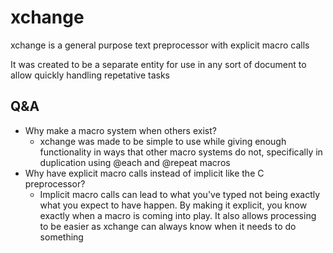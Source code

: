 # xchange
xchange is a general purpose text preprocessor with explicit macro calls

It was created to be a separate entity for use in any sort of document to allow quickly handling repetative tasks

## Q&A
- Why make a macro system when others exist?
  - xchange was made to be simple to use while giving enough functionality in ways that other macro systems do not, specifically in duplication using @each and @repeat macros
- Why have explicit macro calls instead of implicit like the C preprocessor?
  - Implicit macro calls can lead to what you've typed not being exactly what you expect to have happen. By making it explicit, you know exactly when a macro is coming into play. It also allows processing to be easier as xchange can always know when it needs to do something